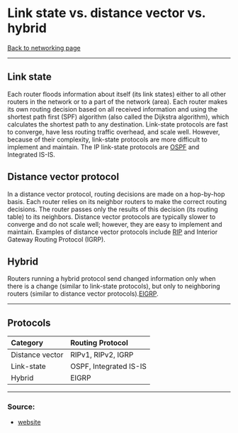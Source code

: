 # Link state vs. distance vector vs. hybrid
[Back to networking page](Networking.md)
- --
## Link state
Each router floods information about itself (its link states) either to all other routers in the network or to a part of the network (area). Each router makes its own routing decision based on all received information and using the shortest path first (SPF) algorithm (also called the Dijkstra algorithm), which calculates the shortest path to any destination. Link-state protocols are fast to converge, have less routing traffic overhead, and scale well. However, because of their complexity, link-state protocols are more difficult to implement and maintain. The IP link-state protocols are [OSPF](OSPF.md) and Integrated IS-IS.

 ## Distance vector protocol
 In a distance vector protocol, routing decisions are made on a hop-by-hop basis. Each router relies on its neighbor routers to make the correct routing decisions. The router passes only the results of this decision (its routing table) to its neighbors. Distance vector protocols are typically slower to converge and do not scale well; however, they are easy to implement and maintain. Examples of distance vector protocols include [RIP](RIP.md) and Interior Gateway Routing Protocol (IGRP).
 
 ## Hybrid
 Routers running a hybrid protocol send changed information only when there is a change (similar to link-state protocols), but only to neighboring routers (similar to distance vector protocols).[EIGRP](EIGRP.md).
 - --
 ## Protocols 
|Category|Routing Protocol|
|:--|:--|
|Distance vector|RIPv1, RIPv2, IGRP|
|Link-state|OSPF, Integrated IS-IS|
|Hybrid|EIGRP|
 - --
 ### Source:
 - [website](https://www.ccexpert.us/network-design/distance-vector-versus-linkstate-versus-hybrid-protocols.html)